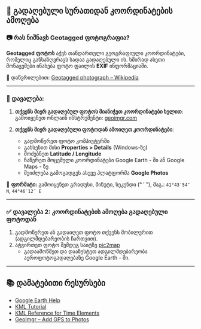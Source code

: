 ## 📸 გადაღებული სურათიდან კოორდინატების ამოღება

### 📷 რას ნიშნავს Geotagged ფოტოგრაფია?

**Geotagged ფოტოს** აქვს თანდართული გეოგრაფიული კოორდინატები, რომელიც განსაზღვრავს სადაა გადაღებული ის. ხშირად ასეთი მონაცემები ინახება ფოტო ფაილის **EXIF** ინფორმაციაში.

🔗 დაწვრილებით: [Geotagged photograph – Wikipedia](https://en.wikipedia.org/wiki/Geotagged_photograph)

---

### 📝 დავალება:

1. **თქვენს მიერ გადაღებულ ფოტოს მიანიჭეთ კოორდინატები ხელით**:<br>
   გამოიყენეთ ონლაინ ინსტრუმენტი: [geoimgr.com](https://tool.geoimgr.com/)

2. **თქვენს მიერ გადაღებული ფოტოდან ამოიღეთ კოორდინატები**:
   - გადმოწერეთ ფოტო კომპიუტერში
   - გახსენით მისი **Properties > Details** (Windows-ზე)
   - მოძებნეთ **Latitude / Longitude**
   - ჩაწერეთ მოცემული კოორდინატები Google Earth - ში ან Google Maps - ზე     
   - შეიძლება გამოგადგეს ასევე პლატფორმა **Google Photos**

📌 **ფორმატი:** გამოიყენეთ გრადუსი, მინუტი, სეკუნდი (° ′ ″), მაგ.: `41°43′54″ N`, `44°46′12″ E`

---


### ✅ დავალება 2: კოორდინატების ამოღება გადაღებული ფოტოდან

1. გადმოწერეთ ან გადაიღეთ ფოტო თქვენს მობილურით (ადგილმდებარეობის ჩართვით).
2. ატვირთეთ ფოტო შემდეგ საიტზე [pic2map](https://www.pic2map.com/)
   - გადაამოწმეთ და დააზუსტეთ ადგილმდებარეობა აეროფოტოგადაღებაზე Google Earth - ში.
   
---

## 📚 დამატებითი რესურსები

- [Google Earth Help](https://support.google.com/earth/)
- [KML Tutorial](https://developers.google.com/kml/documentation)
- [KML Reference for Time Elements](https://developers.google.com/kml/documentation/time)
- [GeoImgr – Add GPS to Photos](https://tool.geoimgr.com/)
